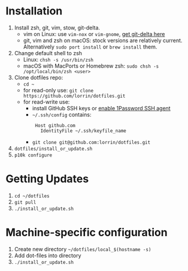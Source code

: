 # Installation

1. Install zsh, git, vim, stow, git-delta.
    - vim on Linux: use `vim-nox` or `vim-gnome`, [get git-delta here](https://github.com/dandavison/delta/releases)
    - git, vim and zsh on macOS: stock versions are relatively current. Alternatively `sudo port install` or `brew install`
        them.
1. Change default shell to zsh
    - Linux: `chsh -s /usr/bin/zsh`
    - macOS with MacPorts or Homebrew zsh: `sudo chsh -s /opt/local/bin/zsh <user>`
1. Clone dotfiles repo:
    - `cd ~`
    - for read-only use: `git clone https://github.com/lorrin/dotfiles.git`
    - for read-write use:
        - install GitHub SSH keys or [enable 1Password SSH agent](https://developer.1password.com/docs/ssh/get-started#step-3-turn-on-the-1password-ssh-agent)
        - `~/.ssh/config` contains:
           ```
            Host github.com
              IdentityFile ~/.ssh/keyfile_name
            ```
        - `git clone git@github.com:lorrin/dotfiles.git`
1. `dotfiles/install_or_update.sh`
1. `p10k configure`

# Getting Updates
1. `cd ~/dotfiles`
1. `git pull`
1. `./install_or_update.sh`

# Machine-specific configuration
1. Create new directory `~/dotfiles/local_$(hostname -s)`
1. Add dot-files into directory
1. `./install_or_update.sh`
